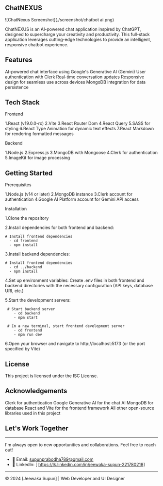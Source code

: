 ChatNEXUS
---

![ChatNexus Screenshot](./screenshot/chatbot ai.png)

ChatNEXUS is an AI-powered chat application inspired by ChatGPT, designed to supercharge your creativity and productivity. This full-stack application leverages cutting-edge technologies to provide an intelligent, responsive chatbot experience.

Features
---

AI-powered chat interface using Google's Generative AI (Gemini)
User authentication with Clerk
Real-time conversation updates
Responsive design for seamless use across devices
MongoDB integration for data persistence

Tech Stack
---
Frontend

1.React (v19.0.0-rc)
2.Vite
3.React Router Dom
4.React Query
5.SASS for styling
6.React Type Animation for dynamic text effects
7.React Markdown for rendering formatted messages

Backend

1.Node.js
2.Express.js
3.MongoDB with Mongoose
4.Clerk for authentication
5.ImageKit for image processing

Getting Started
---
Prerequisites

1.Node.js (v14 or later)
2.MongoDB instance
3.Clerk account for authentication
4.Google AI Platform account for Gemini API access

Installation

1.Clone the repository
    
2.Install dependencies for both frontend and backend:

    # Install frontend dependencies
      - cd frontend
      - npm install

3.Install backend dependencies:

    # Install frontend dependencies
      - cd ../backend
      - npm install

4.Set up environment variables:
     Create .env files in both frontend and backend directories with the necessary configuration (API keys, database URI, etc.)
     
5.Start the development servers:

     # Start backend server
        - cd backend
        - npm start
 
     # In a new terminal, start frontend development server
        - cd frontend
        - npm run dev

6.Open your browser and navigate to http://localhost:5173 (or the port specified by Vite)

License
---
This project is licensed under the ISC License.

Acknowledgements
---
Clerk for authentication
Google Generative AI for the chat AI
MongoDB for database
React and Vite for the frontend framework
All other open-source libraries used in this project

## Let's Work Together
---
I'm always open to new opportunities and collaborations. Feel free to reach out!

- 📧 Email: supunprabodha789@gmail.com
- 🔗 LinkedIn: [ https://lk.linkedin.com/in/jeewaka-supun-221780218]

---

© 2024 [Jeewaka Supun] | Web Developer and UI Designer

